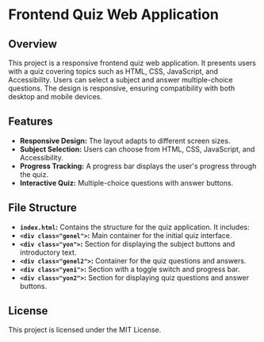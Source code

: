 # Frontend Quiz Web Application

## Overview

This project is a responsive frontend quiz web application. It presents users with a quiz covering topics such as HTML, CSS, JavaScript, and Accessibility. Users can select a subject and answer multiple-choice questions. The design is responsive, ensuring compatibility with both desktop and mobile devices.
## Features
- **Responsive Design:** The layout adapts to different screen sizes.
- **Subject Selection:** Users can choose from HTML, CSS, JavaScript, and Accessibility.
- **Progress Tracking:** A progress bar displays the user's progress through the quiz.
- **Interactive Quiz:** Multiple-choice questions with answer buttons.

## File Structure

  - **`index.html`:** Contains the structure for the quiz application. It includes:
  - **`<div class="genel">`:** Main container for the initial quiz interface.
  - **`<div class="yon">`:** Section for displaying the subject buttons and introductory text.
  - **`<div class="genel2">`:** Container for the quiz questions and answers.
  - **`<div class="yeni">`:** Section with a toggle switch and progress bar.
  - **`<div class="yon2">`:** Section for displaying quiz questions and answer buttons.
## License

This project is licensed under the MIT License.
